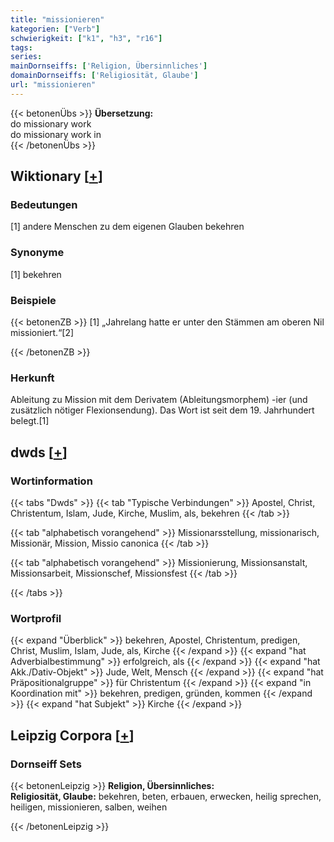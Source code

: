 ```yaml
---
title: "missionieren"
kategorien: ["Verb"]
schwierigkeit: ["k1", "h3", "r16"]
tags:
series:
mainDornseiffs: ['Religion, Übersinnliches']
domainDornseiffs: ['Religiosität, Glaube']
url: "missionieren"
---
```


{{< betonenÜbs >}}
**Übersetzung:**  
do  missionary work  
do  missionary work in  
{{< /betonenÜbs >}}

## Wiktionary [[+](https://de.wiktionary.org/wiki/missionieren)]

### Bedeutungen
[1] andere Menschen zu dem eigenen Glauben bekehren  

### Synonyme
[1] bekehren  

### Beispiele
{{< betonenZB >}}
[1] „Jahrelang hatte er unter den Stämmen am oberen Nil missioniert.“[2]  

{{< /betonenZB >}}
### Herkunft
Ableitung zu Mission mit dem Derivatem (Ableitungsmorphem) -ier (und zusätzlich nötiger Flexionsendung). Das Wort ist seit dem 19. Jahrhundert belegt.[1]  



## dwds [[+](https://www.dwds.de/wb/missionieren)]

### Wortinformation
{{< tabs "Dwds" >}}
{{< tab "Typische Verbindungen" >}}
Apostel, Christ, Christentum, Islam, Jude, Kirche, Muslim, als, bekehren
{{< /tab >}}

{{< tab "alphabetisch vorangehend" >}}
Missionarsstellung, missionarisch, Missionär, Mission, Missio canonica
{{< /tab >}}

{{< tab "alphabetisch vorangehend" >}}
Missionierung, Missionsanstalt, Missionsarbeit, Missionschef, Missionsfest
{{< /tab >}}

{{< /tabs >}}

### Wortprofil
{{< expand "Überblick" >}} bekehren, Apostel, Christentum, predigen, Christ, Muslim, Islam, Jude, als, Kirche {{< /expand >}}
{{< expand "hat Adverbialbestimmung" >}} erfolgreich, als {{< /expand >}}
{{< expand "hat Akk./Dativ-Objekt" >}} Jude, Welt, Mensch {{< /expand >}}
{{< expand "hat Präpositionalgruppe" >}} für Christentum {{< /expand >}}
{{< expand "in Koordination mit" >}} bekehren, predigen, gründen, kommen {{< /expand >}}
{{< expand "hat Subjekt" >}} Kirche {{< /expand >}}

## Leipzig Corpora [[+](https://corpora.uni-leipzig.de/en/res?word=missionieren&corpusId=deu_newscrawl-public_2018)]

### Dornseiff Sets
{{< betonenLeipzig >}}
**Religion, Übersinnliches:**  
**Religiosität, Glaube:** bekehren, beten, erbauen, erwecken, heilig sprechen, heiligen, missionieren, salben, weihen  

{{< /betonenLeipzig >}}

